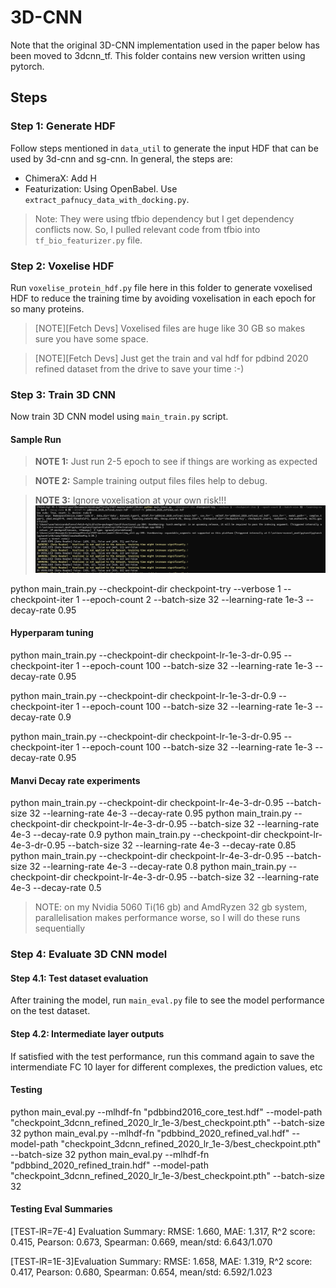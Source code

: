 # 3D-CNN

Note that the original 3D-CNN implementation used in the paper below has been moved to 3dcnn_tf. This folder contains new version written using pytorch.

## Steps

### Step 1: Generate HDF
Follow steps mentioned in `data_util` to generate the input HDF that can be used by 3d-cnn and sg-cnn. 
In general, the steps are:
- ChimeraX: Add H
- Featurization: Using OpenBabel. Use `extract_pafnucy_data_with_docking.py`.
> Note: They were using tfbio dependency but I get dependency conflicts now. So, I pulled relevant code from tfbio into `tf_bio_featurizer.py` file.

### Step 2: Voxelise HDF
Run `voxelise_protein_hdf.py` file here in this folder to generate voxelised HDF to reduce the training time by avoiding voxelisation in each epoch for so many proteins.

> [NOTE][Fetch Devs] Voxelised files are huge like 30 GB so makes sure you have some space.


> [NOTE][Fetch Devs] Just get the train and val hdf for pdbind 2020 refined dataset from the drive to save your time :-) 

### Step 3: Train 3D CNN
Now train 3D CNN model using `main_train.py` script. 

#### Sample Run

> **NOTE 1:** Just run 2-5 epoch to see if things are working as expected

> **NOTE 2:** Sample training output files files help to debug.

> **NOTE 3:** Ignore voxelisation at your own risk!!!
![alt text](sample_run.png)

python main_train.py --checkpoint-dir checkpoint-try --verbose 1 --checkpoint-iter 1 --epoch-count 2 --batch-size 32 --learning-rate 1e-3 --decay-rate 0.95



#### Hyperparam tuning
python main_train.py --checkpoint-dir checkpoint-lr-1e-3-dr-0.95 --checkpoint-iter 1 --epoch-count 100 --batch-size 32 --learning-rate 1e-3 --decay-rate 0.95


python main_train.py --checkpoint-dir checkpoint-lr-1e-3-dr-0.9 --checkpoint-iter 1 --epoch-count 100 --batch-size 32 --learning-rate 1e-3 --decay-rate 0.9


python main_train.py --checkpoint-dir checkpoint-lr-1e-3-dr-0.95 --checkpoint-iter 1 --epoch-count 100 --batch-size 32 --learning-rate 1e-3 --decay-rate 0.95



#### Manvi Decay rate experiments
python main_train.py --checkpoint-dir checkpoint-lr-4e-3-dr-0.95 --batch-size 32 --learning-rate 4e-3 --decay-rate 0.95
python main_train.py --checkpoint-dir checkpoint-lr-4e-3-dr-0.95 --batch-size 32 --learning-rate 4e-3 --decay-rate 0.9
python main_train.py --checkpoint-dir checkpoint-lr-4e-3-dr-0.95 --batch-size 32 --learning-rate 4e-3 --decay-rate 0.85
python main_train.py --checkpoint-dir checkpoint-lr-4e-3-dr-0.95 --batch-size 32 --learning-rate 4e-3 --decay-rate 0.8
python main_train.py --checkpoint-dir checkpoint-lr-4e-3-dr-0.95 --batch-size 32 --learning-rate 4e-3 --decay-rate 0.5

> NOTE: on my Nvidia 5060 Ti(16 gb) and AmdRyzen 32 gb system, parallelisation makes performance worse, so I will do these runs sequentially


### Step 4: Evaluate 3D CNN model

#### Step 4.1: Test dataset evaluation
After training the model, run `main_eval.py` file to see the model performance on the test dataset.

#### Step 4.2: Intermediate layer outputs
If satisfied with the test performance, run this command again to 
save the intermendiate FC 10 layer for different complexes, the prediction values, etc 



#### Testing

python main_eval.py --mlhdf-fn "pdbbind2016_core_test.hdf" --model-path "checkpoint_3dcnn_refined_2020_lr_1e-3/best_checkpoint.pth" --batch-size 32
python main_eval.py --mlhdf-fn "pdbbind_2020_refined_val.hdf" --model-path "checkpoint_3dcnn_refined_2020_lr_1e-3/best_checkpoint.pth" --batch-size 32
python main_eval.py --mlhdf-fn "pdbbind_2020_refined_train.hdf" --model-path "checkpoint_3dcnn_refined_2020_lr_1e-3/best_checkpoint.pth" --batch-size 32



#### Testing Eval Summaries
[TEST-lR=7E-4] Evaluation Summary:
RMSE: 1.660, MAE: 1.317, R^2 score: 0.415, Pearson: 0.673, Spearman: 0.669, mean/std: 6.643/1.070

[TEST-lR=1E-3]Evaluation Summary:
RMSE: 1.658, MAE: 1.319, R^2 score: 0.417, Pearson: 0.680, Spearman: 0.654, mean/std: 6.592/1.023



